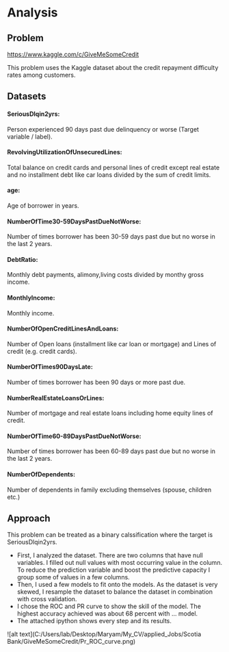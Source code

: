 # Analysis

## Problem

https://www.kaggle.com/c/GiveMeSomeCredit

This problem uses the Kaggle dataset about the credit repayment difficulty rates among customers. 

## Datasets
#### SeriousDlqin2yrs:
Person experienced 90 days past due delinquency or worse (Target variable / label).

#### RevolvingUtilizationOfUnsecuredLines:
Total balance on credit cards and personal lines of credit except real estate and no installment debt like car loans divided by the sum of credit limits.

#### age:
Age of borrower in years.

#### NumberOfTime30-59DaysPastDueNotWorse:
Number of times borrower has been 30-59 days past due but no worse in the last 2 years.

#### DebtRatio:
Monthly debt payments, alimony,living costs divided by monthy gross income.

#### MonthlyIncome:
Monthly income.

#### NumberOfOpenCreditLinesAndLoans:
Number of Open loans (installment like car loan or mortgage) and Lines of credit (e.g. credit cards).

#### NumberOfTimes90DaysLate:
Number of times borrower has been 90 days or more past due.

#### NumberRealEstateLoansOrLines:
Number of mortgage and real estate loans including home equity lines of credit.

#### NumberOfTime60-89DaysPastDueNotWorse:
Number of times borrower has been 60-89 days past due but no worse in the last 2 years.

#### NumberOfDependents:
Number of dependents in family excluding themselves (spouse, children etc.)

## Approach
This problem can be treated as a binary calssification where the target is SeriousDlqin2yrs. 
- First, I analyzed the dataset. There are two columns that have null variables. I filled out null values with most occurring value in the column. To reduce the prediction variable and boost the predictive capacity I group some of values in a few columns. 
- Then, I used a few models to fit onto the models. As the dataset is very skewed, I resample the dataset to balance the dataset in combination with cross validation. 
- I chose the ROC and PR curve to show the skill of the model. The highest accuracy achieved was about 68 percent with … model.
- The attached ipython shows every step and its results.

![alt text](C:/Users/lab/Desktop/Maryam/My_CV/applied_Jobs/Scotia Bank/GiveMeSomeCredit/Pr_ROC_curve.png)
